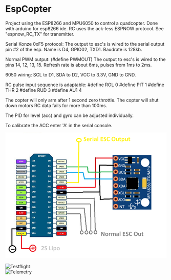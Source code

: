 # EspCopter

Project using the ESP8266 and MPU6050 to control a quadcopter. Done with arduino for esp8266 ide. RC uses the ack-less ESPNOW protocol. See "espnow_RC_TX" for transmitter.

Serial Konze 0xF5 protocol:
The output to esc's is wired to the serial output pin #2 of the esp. Name is D4, GPIO02, TXD1. Baudrate is 128kb.

Normal PWM output: (#define PWMOUT)
The output to esc's is wired to the pins 14, 12, 13, 15. Refresh rate is about 6ms, pulses from 1ms to 2ms.

6050 wiring: SCL to D1, SDA to D2, VCC to 3.3V, GND to GND.
 
RC pulse input sequence is adaptable:
#define ROL 0
#define PIT 1
#define THR 2
#define RUD 3
#define AU1 4

The copter will only arm after 1 second zero throttle. The copter will shut down motors RC data fails for more than 100ms.

The PID for level (acc) and gyro can be adjusted individually.  

To calibrate the ACC enter 'A' in the serial console.

![wiring.png](Wiring.png "Wiring")

![Testflight](https://youtu.be/OhVVPzNwx6M)   
![Telemetry](https://youtu.be/0AWHVxgIqno)   

